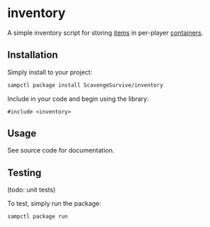 # inventory

A simple inventory script for storing [items](https://github.com/ScavengeSurvive/item) in per-player [containers](https://github.com/ScavengeSurvive/container).

## Installation

Simply install to your project:

```bash
sampctl package install ScavengeSurvive/inventory
```

Include in your code and begin using the library:

```pawn
#include <inventory>
```

## Usage

See source code for documentation.

## Testing

(todo: unit tests)

To test, simply run the package:

```bash
sampctl package run
```
